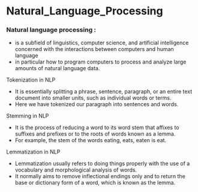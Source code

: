 # Natural_Language_Processing     
      
### Natural language processing :   
 - is a subfield of linguistics, computer science, and artificial intelligence concerned with the interactions between computers and human language      
 -  in particular how to program computers to process and analyze large amounts of natural language data.      
       
Tokenization in NLP        
 -  It is essentially splitting a phrase, sentence, paragraph, or an entire text document into smaller units, such as individual words or terms.
 -  Here we have tokenized our paragraph into sentences and words.
        
        
Stemming in NLP     
- It is the process of reducing a word to its word stem that affixes to suffixes and prefixes or to the roots of words known as a lemma.    
-  For example, the stem of the words eating, eats, eaten is eat.   

Lemmatization in NLP      
 - Lemmatization usually refers to doing things properly with the use of a vocabulary and morphological analysis of words.   
 - It normally aims to remove inflectional endings only and to return the base or dictionary form of a word, which is known as the lemma.    
 
